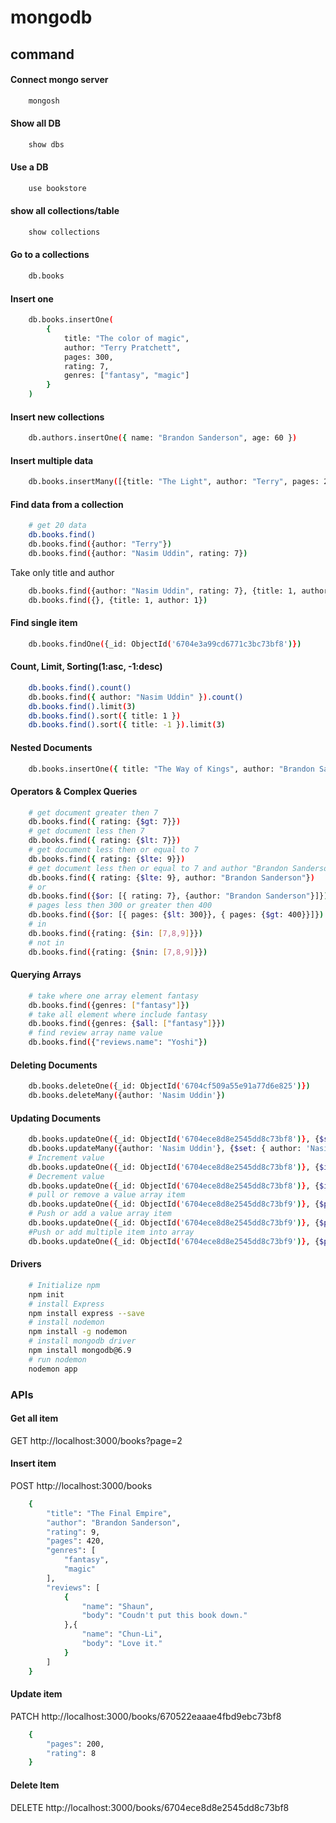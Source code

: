 # mongodb

## command

#### Connect mongo server

```bash
    mongosh
```

#### Show all DB

```bash
    show dbs
```

#### Use a DB

```bash
    use bookstore
```

#### show all collections/table

```bash
    show collections
```

#### Go to a collections

```bash
    db.books
```

#### Insert one

```bash
    db.books.insertOne(
        {
            title: "The color of magic",
            author: "Terry Pratchett",
            pages: 300,
            rating: 7,
            genres: ["fantasy", "magic"]
        }
    )
```

#### Insert new collections

```bash
    db.authors.insertOne({ name: "Brandon Sanderson", age: 60 })
```

#### Insert multiple data

```bash
    db.books.insertMany([{title: "The Light", author: "Terry", pages: 250, rating: 6, genres:["fantasy"]},{title: "Dune", author: "Frank", pages: 500, rating: 10, genres:["sci-fi", "dystopian"]}])
```

#### Find data from a collection

```bash
    # get 20 data
    db.books.find()
    db.books.find({author: "Terry"})
    db.books.find({author: "Nasim Uddin", rating: 7})
```

Take only title and author

```bash
    db.books.find({author: "Nasim Uddin", rating: 7}, {title: 1, author: 1})
    db.books.find({}, {title: 1, author: 1})
```

#### Find single item

```bash
    db.books.findOne({_id: ObjectId('6704e3a99cd6771c3bc73bf8')})
```

#### Count, Limit, Sorting(1:asc, -1:desc)

```bash
    db.books.find().count()
    db.books.find({ author: "Nasim Uddin" }).count()
    db.books.find().limit(3)
    db.books.find().sort({ title: 1 })
    db.books.find().sort({ title: -1 }).limit(3)
```

#### Nested Documents

```bash
    db.books.insertOne({ title: "The Way of Kings", author: "Brandon Sanderson", rating: 9, pages: 400, genres: ["fantasy"], reviews: [{name: "Yoshi", body: "Great book!"},{name: "mario", body: "so so"}] })
```

#### Operators & Complex Queries

```bash
    # get document greater then 7
    db.books.find({ rating: {$gt: 7}})
    # get document less then 7
    db.books.find({ rating: {$lt: 7}})
    # get document less then or equal to 7
    db.books.find({ rating: {$lte: 9}})
    # get document less then or equal to 7 and author "Brandon Sanderson"
    db.books.find({ rating: {$lte: 9}, author: "Brandon Sanderson"})
    # or
    db.books.find({$or: [{ rating: 7}, {author: "Brandon Sanderson"}]})
    # pages less then 300 or greater then 400
    db.books.find({$or: [{ pages: {$lt: 300}}, { pages: {$gt: 400}}]})
    # in
    db.books.find({rating: {$in: [7,8,9]}})
    # not in
    db.books.find({rating: {$nin: [7,8,9]}})
```

#### Querying Arrays

```bash
    # take where one array element fantasy
    db.books.find({genres: ["fantasy"]})
    # take all element where include fantasy
    db.books.find({genres: {$all: ["fantasy"]}})
    # find review array name value
    db.books.find({"reviews.name": "Yoshi"})
```

#### Deleting Documents

```bash
    db.books.deleteOne({_id: ObjectId('6704cf509a55e91a77d6e825')})
    db.books.deleteMany({author: 'Nasim Uddin'})
```

#### Updating Documents

```bash
    db.books.updateOne({_id: ObjectId('6704ece8d8e2545dd8c73bf8')}, {$set: {rating: 3, pages: 30}})
    db.books.updateMany({author: 'Nasim Uddin'}, {$set: { author: 'Nasim' }})
    # Increment value
    db.books.updateOne({_id: ObjectId('6704ece8d8e2545dd8c73bf8')}, {$inc: {pages: 2}})
    # Decrement value
    db.books.updateOne({_id: ObjectId('6704ece8d8e2545dd8c73bf8')}, {$inc: {pages: -2}})
    # pull or remove a value array item
    db.books.updateOne({_id: ObjectId('6704ece8d8e2545dd8c73bf9')}, {$pull: {genres: "dystopian"}})
    # Push or add a value array item
    db.books.updateOne({_id: ObjectId('6704ece8d8e2545dd8c73bf9')}, {$push: {genres: "dystopian push"}})
    #Push or add multiple item into array
    db.books.updateOne({_id: ObjectId('6704ece8d8e2545dd8c73bf9')}, {$push: {genres: {$each: ["1","2"]}}})
```

#### Drivers

```bash
    # Initialize npm
    npm init
    # install Express
    npm install express --save
    # install nodemon
    npm install -g nodemon
    # install mongodb driver
    npm install mongodb@6.9
    # run nodemon
    nodemon app
```

### APIs

#### Get all item

GET http://localhost:3000/books?page=2

#### Insert item

POST http://localhost:3000/books

```bash
    {
        "title": "The Final Empire",
        "author": "Brandon Sanderson",
        "rating": 9,
        "pages": 420,
        "genres": [
            "fantasy",
            "magic"
        ],
        "reviews": [
            {
                "name": "Shaun",
                "body": "Coudn't put this book down."
            },{
                "name": "Chun-Li",
                "body": "Love it."
            }
        ]
    }
```

#### Update item

PATCH http://localhost:3000/books/670522eaaae4fbd9ebc73bf8

```bash
    {
        "pages": 200,
        "rating": 8
    }
```

#### Delete Item

DELETE http://localhost:3000/books/6704ece8d8e2545dd8c73bf8
